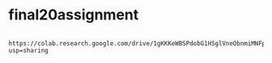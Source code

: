# final20assignment


      https://colab.research.google.com/drive/1gKKKeWBSPdobG1HSglVneObnmiMNFprs?usp=sharing
